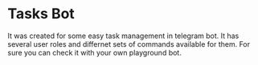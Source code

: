 # Tasks Bot

It was created for some easy task management in telegram bot.
It has several user roles and differnet sets of commands available for them.
For sure you can check it with your own playground bot.
